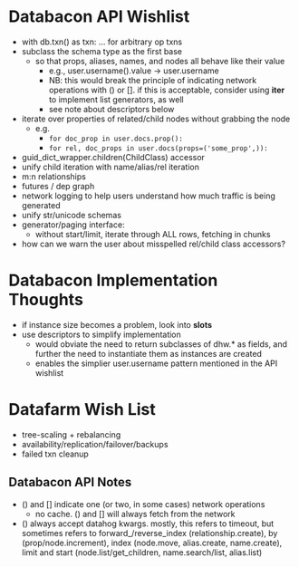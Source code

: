 
# Databacon API Wishlist
* with db.txn() as txn: ... for arbitrary op txns
* subclass the schema type as the first base
  * so that props, aliases, names, and nodes all behave like their value
    * e.g., user.username().value -> user.username
    * NB: this would break the principle of indicating network operations
      with () or []. if this is acceptable, consider using __iter__
      to implement list generators, as well
    * see note about descriptors below
* iterate over properties of related/child nodes without grabbing the node
  * e.g.
    * `for doc_prop in user.docs.prop():`
    * `for rel, doc_props in user.docs(props=('some_prop',)):`
* guid_dict_wrapper.children(ChildClass) accessor
* unify child iteration with name/alias/rel iteration
* m:n relationships
* futures / dep graph
* network logging to help users understand how much traffic is being generated
* unify str/unicode schemas
* generator/paging interface:
  * without start/limit, iterate through ALL rows, fetching in chunks
* how can we warn the user about misspelled rel/child class accessors?


# Databacon Implementation Thoughts
* if instance size becomes a problem, look into __slots__
* use descriptors to simplify implementation
    * would obviate the need to return subclasses of dhw.* as
    fields, and further the need to instantiate them as instances are created
    * enables the simplier user.username pattern mentioned in the API wishlist

# Datafarm Wish List

* tree-scaling + rebalancing
* availability/replication/failover/backups
* failed txn cleanup

## Databacon API Notes

 - () and [] indicate one (or two, in some cases) network operations
   - no cache. () and [] will always fetch from the network
 - () always accept datahog kwargs. mostly, this refers to timeout,
   but sometimes refers to forward_/reverse_index (relationship.create),
   by (prop/node.increment), index (node.move, alias.create, name.create),
   limit and start (node.list/get_children, name.search/list, alias.list)
